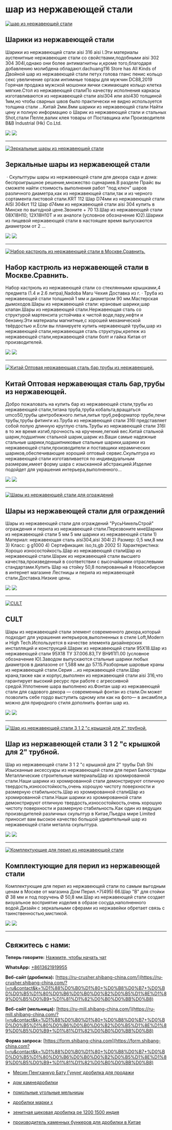 # шар из нержавеющей стали

<a href="https://swt.shibang-china.com/?l=ru&img&k=%D1%88%D0%B0%D1%80+%D0%B8%D0%B7+%D0%BD%D0%B5%D1%80%D0%B6%D0%B0%D0%B2%D0%B5%D1%8E%D1%89%D0%B5%D0%B9+%D1%81%D1%82%D0%B0%D0%BB%D0%B8" target="_blank">![шар из нержавеющей стали](http://static.shibang-china.com/all-800x300/211.jpg)</a>

## Шарики из нержавеющей стали
Шарики из нержавеющей стали aisi 316 aisi l.Эти материалы аустенитные нержавеющие стали со свойствами,подобными aisi 302 304 304l,однако они более антимагнитны и,кроме того,благодаря добавлению молибдена обладают.dachuang116 Store has All Kinds of Двойной шар из нержавеющей стали петух голова гланс пенис кольцо секс увеличение оргазм интимные товары для мужчин DC88,2019 Горячая продажа мужской мошонки яички сжимающее кольцо клетка мягкие.Стол из нержавеющей сталиПо качеству исполнения каркасы изготавливаются из нержавеющей стали aisi304 или aisi430 толщиной 1мм,но чтобы сварных швов было практически не видно используется толщина стали …Китай 2мм.8мм шарики из нержавеющей стали Найти цену и полную информацию о Шарик из нержавеющей стали и стальных Shot,стали Пелле,валик клея товары от Поставщика или Производителя B&amp;B Industrial (Hk) Co.Ltd.


<a href="https://whatsapp.shibangsoft.com/WhatsApp.php" target="_blank" title="WhatsApp">![](http://static.shibang-china.com/icon/whatsapp.png)</a> <a href="https://swt.shibang-china.com/?l=ru&icon&k=%D1%88%D0%B0%D1%80+%D0%B8%D0%B7+%D0%BD%D0%B5%D1%80%D0%B6%D0%B0%D0%B2%D0%B5%D1%8E%D1%89%D0%B5%D0%B9+%D1%81%D1%82%D0%B0%D0%BB%D0%B8" target="_blank">![](http://static.shibang-china.com/icon/chat-ru.png)</a>

---

<a href="https://swt.shibang-china.com/?l=ru&img&k=%D1%88%D0%B0%D1%80+%D0%B8%D0%B7+%D0%BD%D0%B5%D1%80%D0%B6%D0%B0%D0%B2%D0%B5%D1%8E%D1%89%D0%B5%D0%B9+%D1%81%D1%82%D0%B0%D0%BB%D0%B8" target="_blank">![Зеркальные шары из нержавеющей стали](http://static.shibang-china.com/all-800x300/553.jpg)</a>

## Зеркальные шары из нержавеющей стали
&nbsp;&#0183;&#32;Скульптуры шары из нержавеющей стали для декора сада и дома: беспроигрышное решение,множество сценариев.В разделе Прайс вы сможете найти стоимость выполнения работ &quot;под ключ&quot; шаров различного диаметра,как из нержавеющей стали,так и из черного сортамента листовой стали.KRT 112 Шар D74мм из нержавеющей стали AISI 304krt 112 Шар d74мм из нержавеющей стали aisi 304 купить в Минске по выгодной цене.Звоните + 70 13.Шар из нержавеющей стали 08Х18Н10; 12Х18Н10Т и их аналоги (условное обозначение Ю2).Шарики из пищевой нержавеющей стали в настоящее время выпускаются диаметром от 2 …


<a href="https://whatsapp.shibangsoft.com/WhatsApp.php" target="_blank" title="WhatsApp">![](http://static.shibang-china.com/icon/whatsapp.png)</a> <a href="https://swt.shibang-china.com/?l=ru&icon&k=%D1%88%D0%B0%D1%80+%D0%B8%D0%B7+%D0%BD%D0%B5%D1%80%D0%B6%D0%B0%D0%B2%D0%B5%D1%8E%D1%89%D0%B5%D0%B9+%D1%81%D1%82%D0%B0%D0%BB%D0%B8" target="_blank">![](http://static.shibang-china.com/icon/chat-ru.png)</a>

---

<a href="https://swt.shibang-china.com/?l=ru&img&k=%D1%88%D0%B0%D1%80+%D0%B8%D0%B7+%D0%BD%D0%B5%D1%80%D0%B6%D0%B0%D0%B2%D0%B5%D1%8E%D1%89%D0%B5%D0%B9+%D1%81%D1%82%D0%B0%D0%BB%D0%B8" target="_blank">![Набор кастрюль из нержавеющей стали в Москве.Сравнить.](http://static.shibang-china.com/all-800x300/311.jpg)</a>

## Набор кастрюль из нержавеющей стали в Москве.Сравнить.
Набор кастрюль из нержавеющей стали со стеклянными крышками,4 предмета (1.4 и 2.6 литра),Nadoba Maru Чехия Доставка из г.&nbsp;&#0183;&#32;Труба из нержавеющей стали толщиной 1 мм и диаметром 90 мм.Мастерская дымоходов.Шары из нержавеющей стали: крановые шарики,шар клапан.Шары из нержавеющей стали.Нержавеющая сталь со структурой мартенсита устойчива к чистой воде,пару,нефти и бензину.Эти материалы магнитные,с хорошей механической твёрдостью и.Если вы планируете купить нержавеющей трубы,шар из нержавеющей стали,нержавеющая сталь структуры,крепеж из нержавеющей стали,нержавеющей стали болт и гайка Китая от производителей.


<a href="https://whatsapp.shibangsoft.com/WhatsApp.php" target="_blank" title="WhatsApp">![](http://static.shibang-china.com/icon/whatsapp.png)</a> <a href="https://swt.shibang-china.com/?l=ru&icon&k=%D1%88%D0%B0%D1%80+%D0%B8%D0%B7+%D0%BD%D0%B5%D1%80%D0%B6%D0%B0%D0%B2%D0%B5%D1%8E%D1%89%D0%B5%D0%B9+%D1%81%D1%82%D0%B0%D0%BB%D0%B8" target="_blank">![](http://static.shibang-china.com/icon/chat-ru.png)</a>

---

<a href="https://swt.shibang-china.com/?l=ru&img&k=%D1%88%D0%B0%D1%80+%D0%B8%D0%B7+%D0%BD%D0%B5%D1%80%D0%B6%D0%B0%D0%B2%D0%B5%D1%8E%D1%89%D0%B5%D0%B9+%D1%81%D1%82%D0%B0%D0%BB%D0%B8" target="_blank">![Китай Оптовая нержавеющая сталь бар,трубы из нержавеющей.](http://static.shibang-china.com/all-800x300/699.jpg)</a>

## Китай Оптовая нержавеющая сталь бар,трубы из нержавеющей.
Добро пожаловать на купить бар из нержавеющей стали,трубы из нержавеющей стали,титана труба,труба кобальта,вращаться umco50,трубы центробежного литья,литья труб,реформатор трубе,печи трубы,трубы фитинги из.Труба из нержавеющей стали 316l представляет собой полую длинную круглую сталь.Трубы из нержавеющей стали 316l в то же время изгиб,прочность на кручение,легкий вес.Китай стальной шарик,подшипник стальной шарик,шарик из.Ваши самые надежные стальные шарики,подшипниковые стальные шарики,шарики из нержавеющей стали,производители и поставщики керамических шариков,обеспечивающие хороший оптовый сервис.Скульптура из нержавеющей стали изготавливается по индивидуальным размерам,имеет форму шара с изысканной абстракцией.Изделие подойдет для украшения интерьера,выполненного…


<a href="https://whatsapp.shibangsoft.com/WhatsApp.php" target="_blank" title="WhatsApp">![](http://static.shibang-china.com/icon/whatsapp.png)</a> <a href="https://swt.shibang-china.com/?l=ru&icon&k=%D1%88%D0%B0%D1%80+%D0%B8%D0%B7+%D0%BD%D0%B5%D1%80%D0%B6%D0%B0%D0%B2%D0%B5%D1%8E%D1%89%D0%B5%D0%B9+%D1%81%D1%82%D0%B0%D0%BB%D0%B8" target="_blank">![](http://static.shibang-china.com/icon/chat-ru.png)</a>

---

<a href="https://swt.shibang-china.com/?l=ru&img&k=%D1%88%D0%B0%D1%80+%D0%B8%D0%B7+%D0%BD%D0%B5%D1%80%D0%B6%D0%B0%D0%B2%D0%B5%D1%8E%D1%89%D0%B5%D0%B9+%D1%81%D1%82%D0%B0%D0%BB%D0%B8" target="_blank">![Шары из нержавеющей стали для ограждений](http://static.shibang-china.com/all-800x300/218.jpg)</a>

## Шары из нержавеющей стали для ограждений
Шары из нержавеющей стали для ограждений &quot;РусьНикельСтрой&quot; ограждения и перила из нержавеющей стали.Перезвоните мнеШарики из нержавеющей стали 5 мм 5 мм шарики из нержавеющей стали 1) Материал: нержавеющая сталь aisi304,aisi 304l 2) Размер: 0,5 мм,8 мм 3) Класс: g g1000 4) Сертификация: iso,ts,gb 2002 5) Характеристика: Хорошо износостойкость.Шар из нержавеющей сталиШар из нержавеющей стали.Шарик из нержавеющей стали высшего качества,произведенный в соответствии с высочайшими отраслевыми стандартами.Купить Шар на стойку 50,8 полированный в Новосибирске в интернет магазине Лестницы и перила из нержавеющей стали.Доставка.Низкие цены.


<a href="https://whatsapp.shibangsoft.com/WhatsApp.php" target="_blank" title="WhatsApp">![](http://static.shibang-china.com/icon/whatsapp.png)</a> <a href="https://swt.shibang-china.com/?l=ru&icon&k=%D1%88%D0%B0%D1%80+%D0%B8%D0%B7+%D0%BD%D0%B5%D1%80%D0%B6%D0%B0%D0%B2%D0%B5%D1%8E%D1%89%D0%B5%D0%B9+%D1%81%D1%82%D0%B0%D0%BB%D0%B8" target="_blank">![](http://static.shibang-china.com/icon/chat-ru.png)</a>

---

<a href="https://swt.shibang-china.com/?l=ru&img&k=%D1%88%D0%B0%D1%80+%D0%B8%D0%B7+%D0%BD%D0%B5%D1%80%D0%B6%D0%B0%D0%B2%D0%B5%D1%8E%D1%89%D0%B5%D0%B9+%D1%81%D1%82%D0%B0%D0%BB%D0%B8" target="_blank">![CULT](http://static.shibang-china.com/all-800x300/1121.jpg)</a>

## CULT
Шары из нержавеющей стали элемент современного декора,который подходит для украшения интерьеров,выполненных в стиле Loft,Modern и High Tech.Используется в качестве элемента дизайнерских инсталляций и конструкций.Шарик из нержавеющей стали 95Х18.Шар из нержавеющей стали 95Х18 ТУ 37.006.83,ТУ ВНИПП.00 (условное обозначение Ю).Заводом выпускаются стальные шарики любых диаметров в диапазоне от 1,588 мм до 57.15.Разборные шаровые краны из нержавеющей стали.Серия …из нержавеющей стали.Шар крана,также как и корпус,выполнен из нержавеющей стали aisi 316,что гарантирует высокий ресурс при работе с агрессивной средой.Уплотнение шара выполнено из.Фонтан шар из нержавеющей стали для садового декора — современный фонтан из стали.Он может позволить себе гордо выступить одному или как на фото— в ансамбле,а можно для природного стиля дополнить фонтан шар из.


<a href="https://whatsapp.shibangsoft.com/WhatsApp.php" target="_blank" title="WhatsApp">![](http://static.shibang-china.com/icon/whatsapp.png)</a> <a href="https://swt.shibang-china.com/?l=ru&icon&k=%D1%88%D0%B0%D1%80+%D0%B8%D0%B7+%D0%BD%D0%B5%D1%80%D0%B6%D0%B0%D0%B2%D0%B5%D1%8E%D1%89%D0%B5%D0%B9+%D1%81%D1%82%D0%B0%D0%BB%D0%B8" target="_blank">![](http://static.shibang-china.com/icon/chat-ru.png)</a>

---

<a href="https://swt.shibang-china.com/?l=ru&img&k=%D1%88%D0%B0%D1%80+%D0%B8%D0%B7+%D0%BD%D0%B5%D1%80%D0%B6%D0%B0%D0%B2%D0%B5%D1%8E%D1%89%D0%B5%D0%B9+%D1%81%D1%82%D0%B0%D0%BB%D0%B8" target="_blank">![Шар из нержавеющей стали 3 1 2 &quot;с крышкой для 2&quot; трубной.](http://static.shibang-china.com/all-800x300/178.jpg)</a>

## Шар из нержавеющей стали 3 1 2 &quot;с крышкой для 2&quot; трубной.
Шар из нержавеющей стали 3 1 2 &quot;с крышкой для 2&quot; трубы Dah Shi Изысканные аксессуары из нержавеющей стали для перил Балюстрады Металлические строительные материалыШар из хромированной стали.Наши шарики из хромированной стали демонстрируют отличную твердость,износостойкость,очень хорошую чистоту поверхности и размерную стабильность.Шар из хромированной сталиШар из хромированной стали.Наши шарики из хромированной стали демонстрируют отличную твердость,износостойкость,очень хорошую чистоту поверхности и размерную стабильность.Как один из ведущих производителей различных скульптур в Китае,Пьедра мире Limited приносит вам высокое качество большой удивительный шар из нержавеющей стали металла скульптура.


<a href="https://whatsapp.shibangsoft.com/WhatsApp.php" target="_blank" title="WhatsApp">![](http://static.shibang-china.com/icon/whatsapp.png)</a> <a href="https://swt.shibang-china.com/?l=ru&icon&k=%D1%88%D0%B0%D1%80+%D0%B8%D0%B7+%D0%BD%D0%B5%D1%80%D0%B6%D0%B0%D0%B2%D0%B5%D1%8E%D1%89%D0%B5%D0%B9+%D1%81%D1%82%D0%B0%D0%BB%D0%B8" target="_blank">![](http://static.shibang-china.com/icon/chat-ru.png)</a>

---

<a href="https://swt.shibang-china.com/?l=ru&img&k=%D1%88%D0%B0%D1%80+%D0%B8%D0%B7+%D0%BD%D0%B5%D1%80%D0%B6%D0%B0%D0%B2%D0%B5%D1%8E%D1%89%D0%B5%D0%B9+%D1%81%D1%82%D0%B0%D0%BB%D0%B8" target="_blank">![Комплектующие для перил из нержавеющей стали](http://static.shibang-china.com/all-800x300/616.jpg)</a>

## Комплектующие для перил из нержавеющей стали
Комплектующие для перил из нержавеющей стали по самым выгодным ценам в Москве от магазина Дом Перил.+7(495) 66.Шар &quot;В&quot; для стойки &#216; 38 мм и под поручень &#216; 50,8 мм.Шар из нержавеющей стали создает визуальное восприятие изделия в образе сосуда,наполненного водой.Дизайн с зеркальными сферами из нержавейки обретает связь с таинственностью,мистикой.

<a href="https://whatsapp.shibangsoft.com/WhatsApp.php" target="_blank" title="WhatsApp">![](http://static.shibang-china.com/icon/whatsapp.png)</a> <a href="https://swt.shibang-china.com/?l=ru&icon&k=%D1%88%D0%B0%D1%80+%D0%B8%D0%B7+%D0%BD%D0%B5%D1%80%D0%B6%D0%B0%D0%B2%D0%B5%D1%8E%D1%89%D0%B5%D0%B9+%D1%81%D1%82%D0%B0%D0%BB%D0%B8" target="_blank">![](http://static.shibang-china.com/icon/chat-ru.png)</a>

---
## Свяжитесь с нами:

**Теперь говорите:** [Нажмите, чтобы начать чат](https://swt.shibang-china.com?l=ru&contact&k=%D1%88%D0%B0%D1%80+%D0%B8%D0%B7+%D0%BD%D0%B5%D1%80%D0%B6%D0%B0%D0%B2%D0%B5%D1%8E%D1%89%D0%B5%D0%B9+%D1%81%D1%82%D0%B0%D0%BB%D0%B8)

**WhatsApp:**  [+8613621919955](https://whatsapp.shibangsoft.com/WhatsApp.php)

**Веб-сайт (дробилка):** [https://ru-crusher.shibang-china.com/](https://ru-crusher.shibang-china.com/?l=ru&contact&k=%D1%88%D0%B0%D1%80+%D0%B8%D0%B7+%D0%BD%D0%B5%D1%80%D0%B6%D0%B0%D0%B2%D0%B5%D1%8E%D1%89%D0%B5%D0%B9+%D1%81%D1%82%D0%B0%D0%BB%D0%B8)

**Веб-сайт (мельница):** [https://ru-mill.shibang-china.com/](https://ru-mill.shibang-china.com/?l=ru&contact&k=%D1%88%D0%B0%D1%80+%D0%B8%D0%B7+%D0%BD%D0%B5%D1%80%D0%B6%D0%B0%D0%B2%D0%B5%D1%8E%D1%89%D0%B5%D0%B9+%D1%81%D1%82%D0%B0%D0%BB%D0%B8)

**Форма запроса:** [https://form.shibang-china.com](https://form.shibang-china.com?l=ru&contact&k=%D1%88%D0%B0%D1%80+%D0%B8%D0%B7+%D0%BD%D0%B5%D1%80%D0%B6%D0%B0%D0%B2%D0%B5%D1%8E%D1%89%D0%B5%D0%B9+%D1%81%D1%82%D0%B0%D0%BB%D0%B8)

* [Месин Пенгханкур Бату Гунунг дробилка для продажи](../122/%D0%9C%D0%B5%D1%81%D0%B8%D0%BD%20%D0%9F%D0%B5%D0%BD%D0%B3%D1%85%D0%B0%D0%BD%D0%BA%D1%83%D1%80%20%D0%91%D0%B0%D1%82%D1%83%20%D0%93%D1%83%D0%BD%D1%83%D0%BD%D0%B3%20%D0%B4%D1%80%D0%BE%D0%B1%D0%B8%D0%BB%D0%BA%D0%B0%20%D0%B4%D0%BB%D1%8F%20%D0%BF%D1%80%D0%BE%D0%B4%D0%B0%D0%B6%D0%B8.md)

* [дом камнедробилки](../121/%D0%B4%D0%BE%D0%BC%20%D0%BA%D0%B0%D0%BC%D0%BD%D0%B5%D0%B4%D1%80%D0%BE%D0%B1%D0%B8%D0%BB%D0%BA%D0%B8.md)

* [помольные угольные мельницы](../121/%D0%BF%D0%BE%D0%BC%D0%BE%D0%BB%D1%8C%D0%BD%D1%8B%D0%B5%20%D1%83%D0%B3%D0%BE%D0%BB%D1%8C%D0%BD%D1%8B%D0%B5%20%D0%BC%D0%B5%D0%BB%D1%8C%D0%BD%D0%B8%D1%86%D1%8B.md)

* [дробилки марки х](../121/%D0%B4%D1%80%D0%BE%D0%B1%D0%B8%D0%BB%D0%BA%D0%B8%20%D0%BC%D0%B0%D1%80%D0%BA%D0%B8%20%D1%85.md)

* [зенитная щековая дробилка pe 1200 1500 индия](../122/%D0%B7%D0%B5%D0%BD%D0%B8%D1%82%D0%BD%D0%B0%D1%8F%20%D1%89%D0%B5%D0%BA%D0%BE%D0%B2%D0%B0%D1%8F%20%D0%B4%D1%80%D0%BE%D0%B1%D0%B8%D0%BB%D0%BA%D0%B0%20pe%201200%201500%20%D0%B8%D0%BD%D0%B4%D0%B8%D1%8F.md)

* [производитель каменных бункеров для дробилки в Китае](../123/%D0%BF%D1%80%D0%BE%D0%B8%D0%B7%D0%B2%D0%BE%D0%B4%D0%B8%D1%82%D0%B5%D0%BB%D1%8C%20%D0%BA%D0%B0%D0%BC%D0%B5%D0%BD%D0%BD%D1%8B%D1%85%20%D0%B1%D1%83%D0%BD%D0%BA%D0%B5%D1%80%D0%BE%D0%B2%20%D0%B4%D0%BB%D1%8F%20%D0%B4%D1%80%D0%BE%D0%B1%D0%B8%D0%BB%D0%BA%D0%B8%20%D0%B2%20%D0%9A%D0%B8%D1%82%D0%B0%D0%B5.md)